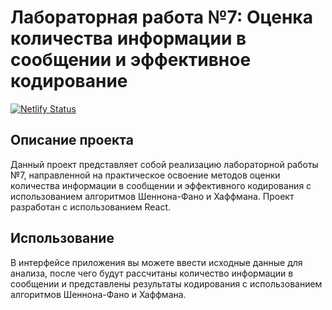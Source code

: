

# Лабораторная работа №7: Оценка количества информации в сообщении и эффективное кодирование

[![Netlify Status](https://api.netlify.com/api/v1/badges/c8408950-58b8-4a49-b39c-8d2d2dbeaefb/deploy-status)](https://app.netlify.com/sites/decodein/deploys)

## Описание проекта

Данный проект представляет собой реализацию лабораторной работы №7, направленной на практическое освоение методов оценки количества информации в сообщении и эффективного кодирования с использованием алгоритмов Шеннона-Фано и Хаффмана. Проект разработан с использованием React.

## Использование
В интерфейсе приложения вы можете ввести исходные данные для анализа, после чего будут рассчитаны количество информации в сообщении и представлены результаты кодирования с использованием алгоритмов Шеннона-Фано и Хаффмана.
